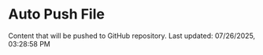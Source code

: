 # Auto Push File

Content that will be pushed to GitHub repository.
Last updated: 07/26/2025, 03:28:58 PM